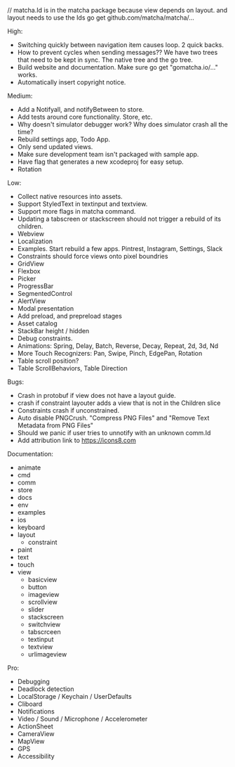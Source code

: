 // matcha.Id is in the matcha package because view depends on layout. and layout needs to use the Ids
go get github.com/matcha/matcha/...

High:
* Switching quickly between navigation item causes loop. 2 quick backs.
* How to prevent cycles when sending messages?? We have two trees that need to be kept in sync. The native tree and the go tree.
* Build website and documentation. Make sure go get "gomatcha.io/..." works.
* Automatically insert copyright notice.

Medium:
* Add a Notifyall, and notifyBetween to store.
* Add tests around core functionality. Store, etc.
* Why doesn't simulator debugger work? Why does simulator crash all the time?
* Rebuild settings app, Todo App.
* Only send updated views.
* Make sure development team isn't packaged with sample app.
* Have flag that generates a new xcodeproj for easy setup.
* Rotation

Low:
* Collect native resources into assets.
* Support StyledText in textinput and textview.
* Support more flags in matcha command.
* Updating a tabscreen or stackscreen should not trigger a rebuild of its children.
* Webview
* Localization
* Examples. Start rebuild a few apps. Pintrest, Instagram, Settings, Slack
* Constraints should force views onto pixel boundries
* GridView
* Flexbox
* Picker
* ProgressBar
* SegmentedControl
* AlertView
* Modal presentation
* Add preload, and prepreload stages
* Asset catalog
* StackBar height / hidden
* Debug constraints.
* Animations: Spring, Delay, Batch, Reverse, Decay, Repeat, 2d, 3d, Nd
* More Touch Recognizers: Pan, Swipe, Pinch, EdgePan, Rotation
* Table scroll position?
* Table ScrollBehaviors, Table Direction

Bugs:
* Crash in protobuf if view does not have a layout guide.
* crash if constraint layouter adds a view that is not in the Children slice
* Constraints crash if unconstrained.
* Auto disable PNGCrush. "Compress PNG Files" and "Remove Text Metadata from PNG Files"
* Should we panic if user tries to unnotify with an unknown comm.Id
* Add attribution link to https://icons8.com

Documentation:
* animate
* cmd
* comm
* store
* docs
* env
* examples
* ios
* keyboard
* layout
    * constraint
* paint
* text
* touch
* view 
    * basicview
    * button
    * imageview
    * scrollview
    * slider
    * stackscreen
    * switchview
    * tabscrceen
    * textinput
    * textview
    * urlimageview

Pro:
* Debugging
* Deadlock detection
* LocalStorage / Keychain / UserDefaults
* Cliboard
* Notifications
* Video / Sound / Microphone / Accelerometer
* ActionSheet
* CameraView
* MapView
* GPS
* Accessibility
